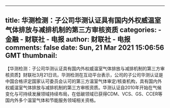 
---
title: 华测检测：子公司华测认证具有国内外权威温室气体排放与减排机制的第三方审核资质
categories: 
    - 金融
    - 财联社 - 电报
author: 财联社 - 电报
comments: false
date: Sun, 21 Mar 2021 15:06:56 GMT
thumbnail: 
---

<div>   
【华测检测：子公司华测认证具有国内外权威温室气体排放与减排机制的第三方审核资质】财联社3月21日讯，华测检测在互动平台表示，公司的子公司华测认证是中国合格评定国家认可委员会认可的第三方温室气体审定/核查机构，具有国内外权威温室气体排放与减排机制的第三方审核资质。华测认证自2010年开始在气候变化与可持续发展领域持续布局，在低碳领域已获得CDM、VCS、GS、CCER等国内外多个温室气体和节能服务领域相关资格。  
</div>
            